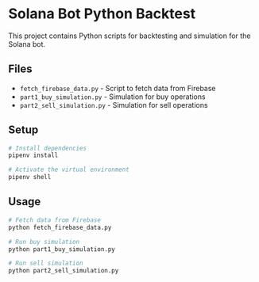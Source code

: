 # Solana Bot Python Backtest

This project contains Python scripts for backtesting and simulation for the Solana bot.

## Files

- `fetch_firebase_data.py` - Script to fetch data from Firebase
- `part1_buy_simulation.py` - Simulation for buy operations
- `part2_sell_simulation.py` - Simulation for sell operations

## Setup

```bash
# Install dependencies
pipenv install

# Activate the virtual environment
pipenv shell
```

## Usage

```bash
# Fetch data from Firebase
python fetch_firebase_data.py

# Run buy simulation
python part1_buy_simulation.py

# Run sell simulation
python part2_sell_simulation.py
``` 